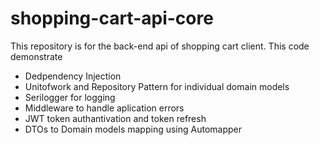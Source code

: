 # shopping-cart-api-core
This repository is for the back-end api of shopping cart client.
This code demonstrate
- Dedpendency Injection
- Unitofwork and Repository Pattern for individual domain models
- Serilogger for logging 
- Middleware to handle aplication errors
- JWT token authantivation and token refresh 
- DTOs to Domain models mapping using Automapper 
